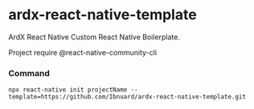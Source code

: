 # ardx-react-native-template

ArdX React Native Custom React Native Boilerplate.

Project require @react-native-community-cli

### Command

`npx react-native init projectName --template=https://github.com/Ibnuard/ardx-react-native-template.git`

